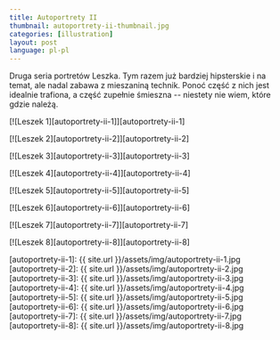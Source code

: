 ```yaml
---
title: Autoportrety II
thumbnail: autoportrety-ii-thumbnail.jpg
categories: [illustration]
layout: post
language: pl-pl
---
```


Druga seria portretów Leszka. Tym razem już bardziej hipsterskie i na temat, ale nadal zabawa z mieszaniną technik. Ponoć część z nich jest idealnie trafiona, a część zupełnie śmieszna -- niestety nie wiem, które gdzie należą.

[![Leszek 1][autoportrety-ii-1]][autoportrety-ii-1]

[![Leszek 2][autoportrety-ii-2]][autoportrety-ii-2]

[![Leszek 3][autoportrety-ii-3]][autoportrety-ii-3]

[![Leszek 4][autoportrety-ii-4]][autoportrety-ii-4]

[![Leszek 5][autoportrety-ii-5]][autoportrety-ii-5]

[![Leszek 6][autoportrety-ii-6]][autoportrety-ii-6]

[![Leszek 7][autoportrety-ii-7]][autoportrety-ii-7]

[![Leszek 8][autoportrety-ii-8]][autoportrety-ii-8]

[autoportrety-ii-1]: {{ site.url }}/assets/img/autoportrety-ii-1.jpg
[autoportrety-ii-2]: {{ site.url }}/assets/img/autoportrety-ii-2.jpg
[autoportrety-ii-3]: {{ site.url }}/assets/img/autoportrety-ii-3.jpg
[autoportrety-ii-4]: {{ site.url }}/assets/img/autoportrety-ii-4.jpg
[autoportrety-ii-5]: {{ site.url }}/assets/img/autoportrety-ii-5.jpg
[autoportrety-ii-6]: {{ site.url }}/assets/img/autoportrety-ii-6.jpg
[autoportrety-ii-7]: {{ site.url }}/assets/img/autoportrety-ii-7.jpg
[autoportrety-ii-8]: {{ site.url }}/assets/img/autoportrety-ii-8.jpg